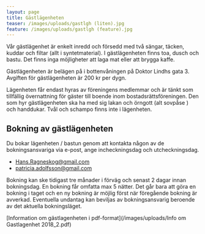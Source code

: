 ```yaml
---
layout: page
title: Gästlägenheten
teaser: /images/uploads/gastlgh (liten).jpg
feature: /images/uploads/gastlgh (feature).jpg
---
```

Vår gästlägenhet är enkelt inredd och försedd med två sängar, täcken, kuddar och filtar (allt i syntetmaterial). I gästlägenheten finns toa, dusch och bastu. Det finns inga möjligheter att laga mat eller att brygga kaffe.

Gästlägenheten är belägen på i bottenvåningen på Doktor Lindhs gata 3.
Avgiften för gästlägenheten är 200 kr per dygn.

Lägenheten får endast hyras av föreningens medlemmar och är tänkt som tillfällig övernattning för gäster till boende inom bostadsrättsföreningen. Den som hyr gästlägenheten ska ha med sig lakan och örngott (alt sovpåse ) och handdukar. Tvål och schampo finns inte i lägenheten.

## Bokning av gästlägenheten

Du bokar lägenheten / bastun genom att kontakta någon av de bokningsansvariga via e-post, ange incheckningsdag och utcheckningsdag.

* Hans.Ragneskog@gmail.com 
* patricia.adolfsson@gmail.com

Bokning kan ske tidigast tre månader i förväg och senast 2 dagar innan bokningsdag. En bokning får omfatta max 5 nätter. Det går bara att göra en bokning i taget och en ny bokning är möjlig först när föregående bokning är avverkad. Eventuella undantag kan beviljas av bokningsansvarig beroende av det aktuella bokningsläget.

[Information om gästlagenheten i pdf-format](/images/uploads/Info om Gastlagenhet 2018_2.pdf)
